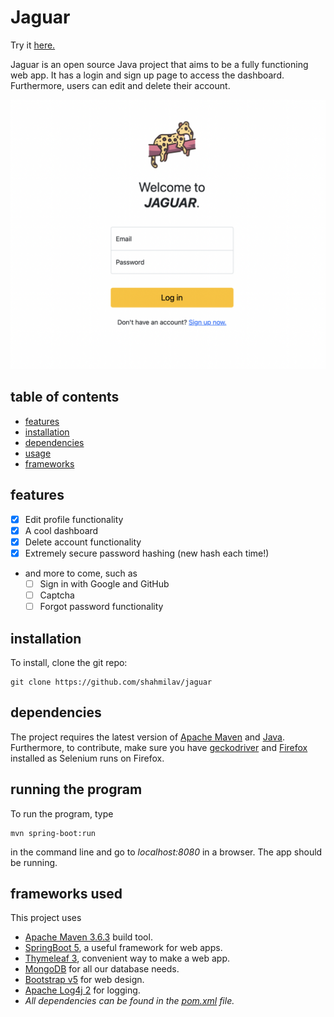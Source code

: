 # Jaguar

Try it [here.](http://104.238.134.163:8080/)

Jaguar is an open source Java project that aims to be a fully functioning web app. It has a login and sign up page to
access the dashboard. Furthermore, users can edit and delete their account.


<!-- TODO: Turn image to a link to the website, and make it transparent.) -->

[![login_screenshot](https://github.com/shahmilav/jaguar/blob/master/images/login-screenshot.png)](http://104.238.134.163:8080/)

## table of contents

* [features](#features)
* [installation](#installation)
* [dependencies](#dependencies)
* [usage](#running-the-program)
* [frameworks](#frameworks-used)

## features

* [X] Edit profile functionality
* [X] A cool dashboard
* [X] Delete account functionality
* [X] Extremely secure password hashing (new hash each time!)
* and more to come, such as
    * [ ] Sign in with Google and GitHub
    * [ ] Captcha
    * [ ] Forgot password functionality

## installation

To install, clone the git repo:

```shell
git clone https://github.com/shahmilav/jaguar
```

## dependencies

The project requires the latest version of [Apache Maven](https://maven.apache.org/)
and [Java](https://adoptopenjdk.net/releases.html). Furthermore, to contribute, make sure you
have [geckodriver](https://github.com/mozilla/geckodriver) and [Firefox](https://www.mozilla.org/en-US/firefox/new/)
installed as Selenium runs on Firefox.

## running the program

To run the program, type

```shell
mvn spring-boot:run
``` 

in the command line and go to _localhost:8080_ in a browser. The app should be running.

## frameworks used

This project uses

- [Apache Maven 3.6.3](https://maven.apache.org/) build tool.
- [SpringBoot 5](https://spring.io/), a useful framework for web apps.
- [Thymeleaf 3](https://www.thymeleaf.org/), convenient way to make a web app.
- [MongoDB](https://www.mongodb.com/) for all our database needs.
- [Bootstrap v5](https://getbootstrap.com/) for web design.
- [Apache Log4j 2](https://logging.apache.org/log4j/2.x/) for logging.
- *All dependencies can be found in the [pom.xml](https://github.com/shahmilav/jaguar/blob/main/pom.xml) file.*
